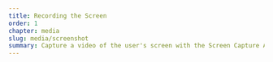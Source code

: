 ```yaml
---
title: Recording the Screen
order: 1
chapter: media
slug: media/screenshot
summary: Capture a video of the user's screen with the Screen Capture API.
---
```

